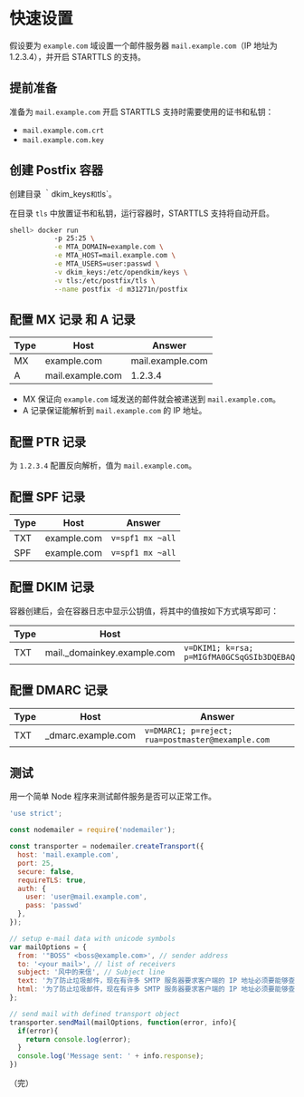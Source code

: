 # 快速设置

假设要为 `example.com` 域设置一个邮件服务器 `mail.example.com`（IP 地址为 1.2.3.4），并开启 STARTTLS 的支持。

## 提前准备
准备为 `mail.example.com` 开启 STARTTLS 支持时需要使用的证书和私钥：

* `mail.example.com.crt`
* `mail.example.com.key`

## 创建 Postfix 容器

创建目录 ｀dkim_keys` 和 `tls`。

在目录 `tls` 中放置证书和私钥，运行容器时，STARTTLS 支持将自动开启。

```sh
shell> docker run
           -p 25:25 \
           -e MTA_DOMAIN=example.com \
           -e MTA_HOST=mail.example.com \
           -e MTA_USERS=user:passwd \
           -v dkim_keys:/etc/opendkim/keys \
           -v tls:/etc/postfix/tls \
           --name postfix -d m31271n/postfix
```

## 配置 MX 记录 和 A 记录

| Type   | Host              | Answer            |
|--------|-------------------|-------------------|
| MX     | example.com       | mail.example.com  |
| A      | mail.example.com  | 1.2.3.4           |

* MX 保证向 `example.com` 域发送的邮件就会被递送到 `mail.example.com`。
* A 记录保证能解析到 `mail.example.com` 的 IP 地址。

## 配置 PTR 记录

为 `1.2.3.4` 配置反向解析，值为 `mail.example.com`。

## 配置 SPF 记录

| Type   | Host              | Answer              |
|--------|-------------------|---------------------|
| TXT    | example.com       | `v=spf1 mx ~all`    |
| SPF    | example.com       | `v=spf1 mx ~all`    |

## 配置 DKIM 记录

容器创建后，会在容器日志中显示公钥值，将其中的值按如下方式填写即可：

| Type   | Host                        | Answer              |
|--------|-----------------------------|---------------------|
| TXT    | mail._domainkey.example.com | `v=DKIM1; k=rsa; p=MIGfMA0GCSqGSIb3DQEBAQUAA4GNADCBiQKBgQCi3zFH65YkLK+Edfu3VeZH2ylOpNC3ADfkL2p1PjhWQXrzn65rvrh2YTqEEb8xGunWD9c422SBoxRdpVENhUqnbb1Tk0Xu58gfrN2muTIedFDtWx7irvySNtDgcWWIdXDaPFk/nodeutahtueaszEuLqI/DpKD/9mY9Mm5QIDAQAB`|

## 配置 DMARC 记录

| Type   | Host              | Answer              |
|--------|-------------------|---------------------|
| TXT    | _dmarc.example.com| `v=DMARC1; p=reject; rua=postmaster@mexample.com` |

## 测试

用一个简单 Node 程序来测试邮件服务是否可以正常工作。

```js
'use strict';

const nodemailer = require('nodemailer');

const transporter = nodemailer.createTransport({
  host: 'mail.example.com',
  port: 25,
  secure: false,
  requireTLS: true,
  auth: {
    user: 'user@mail.example.com',
    pass: 'passwd'
  },
});

// setup e-mail data with unicode symbols
var mailOptions = {
  from: '"BOSS" <boss@example.com>', // sender address
  to: '<your mail>', // list of receivers
  subject: '风中的来信', // Subject line
  text: '为了防止垃圾邮件，现在有许多 SMTP 服务器要求客户端的 IP 地址必须要能够查到有效的 PTR 记录。', // plaintext body
  html: '为了防止垃圾邮件，现在有许多 SMTP 服务器要求客户端的 IP 地址必须要能够查到有效的 PTR 记录。' // html body
};

// send mail with defined transport object
transporter.sendMail(mailOptions, function(error, info){
  if(error){
    return console.log(error);
  }
  console.log('Message sent: ' + info.response);
})
```

（完）

